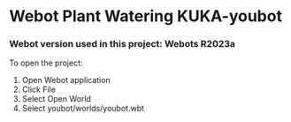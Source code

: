 # Webot Plant Watering KUKA-youbot

### Webot version used in this project: Webots R2023a

<p>To open the project:<p>
  
  <ol>
    <li>Open Webot application</li>
    <li>Click File</li>
    <li>Select Open World</li>
    <li>Select youbot/worlds/youbot.wbt</li>
